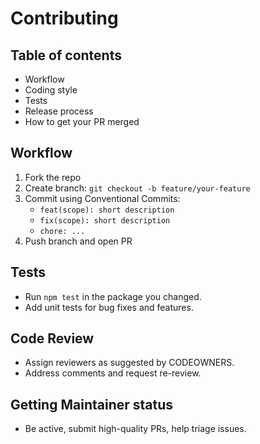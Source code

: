 # Contributing

## Table of contents

- Workflow
- Coding style
- Tests
- Release process
- How to get your PR merged

## Workflow

1. Fork the repo
2. Create branch: `git checkout -b feature/your-feature`
3. Commit using Conventional Commits:
   - `feat(scope): short description`
   - `fix(scope): short description`
   - `chore: ...`
4. Push branch and open PR

## Tests

- Run `npm test` in the package you changed.
- Add unit tests for bug fixes and features.

## Code Review

- Assign reviewers as suggested by CODEOWNERS.
- Address comments and request re-review.

## Getting Maintainer status

- Be active, submit high-quality PRs, help triage issues.
